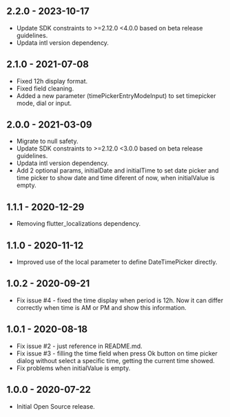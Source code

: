 ## 2.2.0 - 2023-10-17
* Update SDK constraints to >=2.12.0 <4.0.0 based on beta release guidelines.
* Updata intl version dependency.

## 2.1.0 - 2021-07-08

* Fixed 12h display format.
* Fixed field cleaning.
* Added a new parameter (timePickerEntryModeInput) to set timepicker mode, dial or input.

## 2.0.0 - 2021-03-09

* Migrate to null safety.
* Update SDK constraints to >=2.12.0 <3.0.0 based on beta release guidelines.
* Updata intl version dependency.
* Add 2 optional params, initialDate and initialTime to set date picker and time picker to show date and time diferent of now, when initialValue is empty.
  
## 1.1.1 - 2020-12-29

* Removing flutter_localizations dependency.
  
## 1.1.0 - 2020-11-12

* Improved use of the local parameter to define DateTimePicker directly.

## 1.0.2 - 2020-09-21

* Fix issue #4 - fixed the time display when period is 12h. Now it can differ correctly when time is AM or PM and show this information.

## 1.0.1 - 2020-08-18

* Fix issue #2 - just reference in README.md.
* Fix issue #3 - filling the time field when press Ok button on time picker dialog without select a specific time, getting the current time showed.
* Fix problems when initialValue is empty.

## 1.0.0 - 2020-07-22

* Initial Open Source release.
